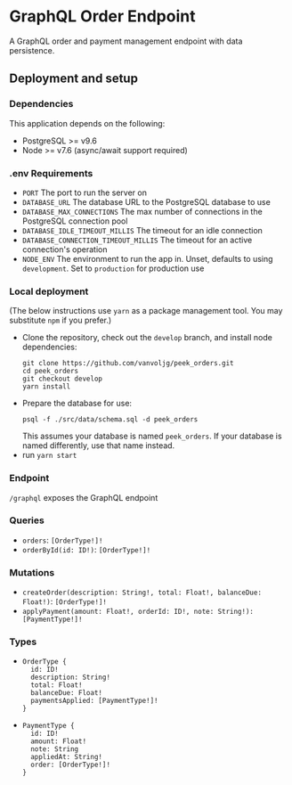 # GraphQL Order Endpoint

A GraphQL order and payment management endpoint with data persistence.

## Deployment and setup

### Dependencies

This application depends on the following:

- PostgreSQL >= v9.6
- Node >= v7.6 (async/await support required)

### .env Requirements

- `PORT` The port to run the server on
- `DATABASE_URL` The database URL to the PostgreSQL database to use
- `DATABASE_MAX_CONNECTIONS` The max number of connections in the PostgreSQL connection pool
- `DATABASE_IDLE_TIMEOUT_MILLIS` The timeout for an idle connection
- `DATABASE_CONNECTION_TIMEOUT_MILLIS` The timeout for an active connection's operation
- `NODE_ENV` The environment to run the app in. Unset, defaults to using `development`. Set to `production` for production use

### Local deployment

(The below instructions use `yarn` as a package management tool. You may substitute `npm` if you prefer.)

- Clone the repository, check out the `develop` branch, and install node dependencies:
  ```
  git clone https://github.com/vanvoljg/peek_orders.git
  cd peek_orders
  git checkout develop
  yarn install
  ```
- Prepare the database for use:
  ```
  psql -f ./src/data/schema.sql -d peek_orders
  ```
  This assumes your database is named `peek_orders`. If your database is named differently, use that name instead.
- run `yarn start`

### Endpoint

`/graphql` exposes the GraphQL endpoint

### Queries

- `orders`: `[OrderType!]!`
- `orderById(id: ID!)`: `[OrderType!]!`

### Mutations

- `createOrder(description: String!, total: Float!, balanceDue: Float!)`: `[OrderType!]!`
- `applyPayment(amount: Float!, orderId: ID!, note: String!): [PaymentType!]!`

### Types

- ```
  OrderType {
    id: ID!
    description: String!
    total: Float!
    balanceDue: Float!
    paymentsApplied: [PaymentType!]!
  }
  ```
- ```
  PaymentType {
    id: ID!
    amount: Float!
    note: String
    appliedAt: String!
    order: [OrderType!]!
  }
  ```
